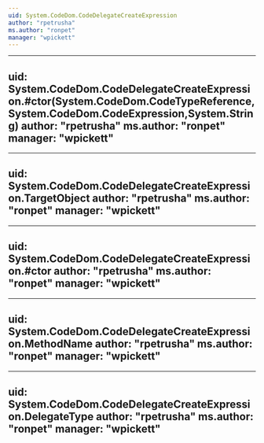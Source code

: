 ```yaml
---
uid: System.CodeDom.CodeDelegateCreateExpression
author: "rpetrusha"
ms.author: "ronpet"
manager: "wpickett"
---
```


---
uid: System.CodeDom.CodeDelegateCreateExpression.#ctor(System.CodeDom.CodeTypeReference,System.CodeDom.CodeExpression,System.String)
author: "rpetrusha"
ms.author: "ronpet"
manager: "wpickett"
---

---
uid: System.CodeDom.CodeDelegateCreateExpression.TargetObject
author: "rpetrusha"
ms.author: "ronpet"
manager: "wpickett"
---

---
uid: System.CodeDom.CodeDelegateCreateExpression.#ctor
author: "rpetrusha"
ms.author: "ronpet"
manager: "wpickett"
---

---
uid: System.CodeDom.CodeDelegateCreateExpression.MethodName
author: "rpetrusha"
ms.author: "ronpet"
manager: "wpickett"
---

---
uid: System.CodeDom.CodeDelegateCreateExpression.DelegateType
author: "rpetrusha"
ms.author: "ronpet"
manager: "wpickett"
---

